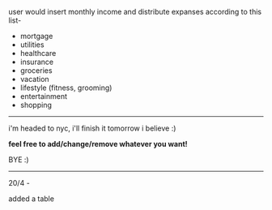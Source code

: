 user would insert monthly income and distribute expanses according to this list-

- mortgage
- utilities
- healthcare
- insurance
- groceries
- vacation
- lifestyle (fitness, grooming)
- entertainment
- shopping
_____

i'm headed to nyc, i'll finish it tomorrow i believe :)

**feel free to add/change/remove whatever you want!**

BYE :)
_____


20/4 - 

added a table
